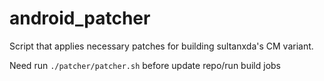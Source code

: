 # android_patcher
Script that applies necessary patches for building sultanxda's CM variant.

Need run `./patcher/patcher.sh` before update repo/run build jobs
